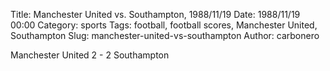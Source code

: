Title: Manchester United vs. Southampton, 1988/11/19
Date: 1988/11/19 00:00
Category: sports
Tags: football, football scores, Manchester United, Southampton
Slug: manchester-united-vs-southampton
Author: carbonero


Manchester United 2 - 2 Southampton
